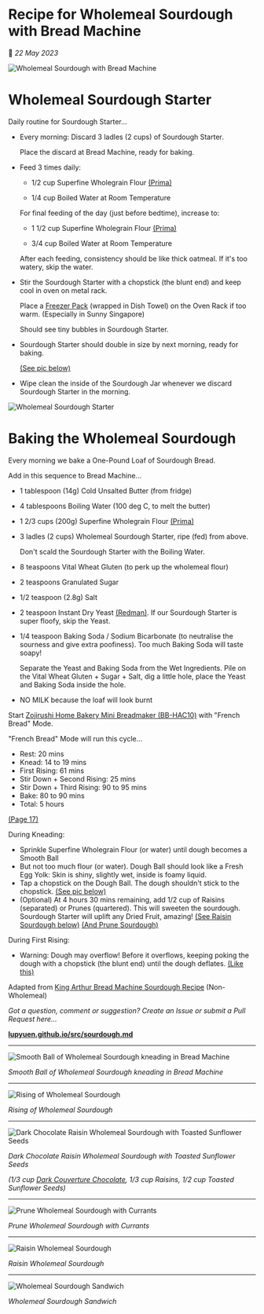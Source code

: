 # Recipe for Wholemeal Sourdough with Bread Machine

📝 _22 May 2023_

![Wholemeal Sourdough with Bread Machine](https://lupyuen.github.io/images/sourdough.jpg)

# Wholemeal Sourdough Starter

Daily routine for Sourdough Starter...

-   Every morning: Discard 3 ladles (2 cups) of Sourdough Starter.

    Place the discard at Bread Machine, ready for baking.
    
-   Feed 3 times daily:

    -   1/2 cup Superfine Wholegrain Flour [(Prima)](https://www.redmanshop.com/shop-by-category/baking-ingredients/flour/speciality-flour/000000000000103830.html)
    
    -   1/4 cup Boiled Water at Room Temperature

    For final feeding of the day (just before bedtime), increase to:

    -   1 1/2 cup Superfine Wholegrain Flour [(Prima)](https://www.redmanshop.com/shop-by-category/baking-ingredients/flour/speciality-flour/000000000000103830.html)
    
    -   3/4 cup Boiled Water at Room Temperature

    After each feeding, consistency should be like thick oatmeal. If it's too watery, skip the water.

-   Stir the Sourdough Starter with a chopstick (the blunt end) and keep cool in oven on metal rack.

    Place a [Freezer Pack](https://www.amazon.com/AmazonBasics-Reusable-Hard-Sided-Rectangular/dp/B07YX8SBJK/ref=sxin_18_trfobq2a_1_B07YX8SBJK) (wrapped in Dish Towel) on the Oven Rack if too warm. (Especially in Sunny Singapore)
    
    Should see tiny bubbles in Sourdough Starter.

-   Sourdough Starter should double in size by next morning, ready for baking.

    [(See pic below)](https://lupyuen.github.io/images/sourdough2.jpg)

-   Wipe clean the inside of the Sourdough Jar whenever we discard Sourdough Starter in the morning.

![Wholemeal Sourdough Starter](https://lupyuen.github.io/images/sourdough2.jpg)

# Baking the Wholemeal Sourdough

Every morning we bake a One-Pound Loaf of Sourdough Bread.

Add in this sequence to Bread Machine...

-   1 tablespoon (14g) Cold Unsalted Butter (from fridge)

-   4 tablespoons Boiling Water (100 deg C, to melt the butter)

-   1 2/3 cups (200g) Superfine Wholegrain Flour [(Prima)](https://www.redmanshop.com/shop-by-category/baking-ingredients/flour/speciality-flour/000000000000103830.html)

-   3 ladles (2 cups) Wholemeal Sourdough Starter, ripe (fed) from above.

    Don't scald the Sourdough Starter with the Boiling Water.

-   8 teaspoons Vital Wheat Gluten (to perk up the wholemeal flour)

-   2 teaspoons Granulated Sugar

-   1/2 teaspoon (2.8g) Salt

-   2 teaspoon Instant Dry Yeast [(Redman)](https://www.redmanshop.com/shop-by-category/baking-ingredients/baking-aids/yeast/000000000000012294.html). If our Sourdough Starter is super floofy, skip the Yeast.

-   1/4 teaspoon Baking Soda / Sodium Bicarbonate (to neutralise the sourness and give extra poofiness). Too much Baking Soda will taste soapy!

    Separate the Yeast and Baking Soda from the Wet Ingredients. Pile on the Vital Wheat Gluten + Sugar + Salt, dig a little hole, place the Yeast and Baking Soda inside the hole.

-   NO MILK because the loaf will look burnt

Start [Zojirushi Home Bakery Mini Breadmaker (BB-HAC10)](https://www.zojirushi.com/app/product/bbhac) with "French Bread" Mode.

"French Bread" Mode will run this cycle...

- Rest: 20 mins
- Knead: 14 to 19 mins
- First Rising: 61 mins
- Stir Down + Second Rising: 25 mins
- Stir Down + Third Rising: 90 to 95 mins
- Bake: 80 to 90 mins
- Total: 5 hours

[(Page 17)](https://www.zojirushi.com/servicesupport/manuals/manual_pdf/bb_hac10.pdf)

During Kneading:
-   Sprinkle Superfine Wholegrain Flour (or water) until dough becomes a Smooth Ball
-   But not too much flour (or water). Dough Ball should look like a Fresh Egg Yolk: Skin is shiny, slightly wet, inside is foamy liquid.
-   Tap a chopstick on the Dough Ball. The dough shouldn't stick to the chopstick.
    [(See pic below)](https://lupyuen.github.io/images/sourdough3.jpg)
-   (Optional) At 4 hours 30 mins remaining, add 1/2 cup of Raisins (separated) or Prunes (quartered). This will sweeten the sourdough. Sourdough Starter will uplift any Dried Fruit, amazing!
    [(See Raisin Sourdough below)](https://lupyuen.github.io/images/sourdough17.jpg)
    [(And Prune Sourdough)](https://lupyuen.github.io/images/sourdough9.jpg)

During First Rising:
-   Warning: Dough may overflow! Before it overflows, keeping poking the dough with a chopstick (the blunt end) until the dough deflates.
    [(Like this)](https://lupyuen.github.io/images/sourdough5.jpg)

Adapted from [King Arthur Bread Machine Sourdough Recipe](https://www.kingarthurbaking.com/recipes/bread-machine-sourdough-bread-recipe) (Non-Wholemeal)

_Got a question, comment or suggestion? Create an Issue or submit a Pull Request here..._

[__lupyuen.github.io/src/sourdough.md__](https://github.com/lupyuen/lupyuen.github.io/blob/master/src/sourdough.md)

<hr>

![Smooth Ball of Wholemeal Sourdough kneading in Bread Machine](https://lupyuen.github.io/images/sourdough3.jpg)

_Smooth Ball of Wholemeal Sourdough kneading in Bread Machine_

<hr>

![Rising of Wholemeal Sourdough](https://lupyuen.github.io/images/sourdough4.jpg)

_Rising of Wholemeal Sourdough_

<hr>

![Dark Chocolate Raisin Wholemeal Sourdough with Toasted Sunflower Seeds](https://lupyuen.github.io/images/sourdough17.jpg)

_Dark Chocolate Raisin Wholemeal Sourdough with Toasted Sunflower Seeds_

_(1/3 cup [Dark Couverture Chocolate](https://www.redmanshop.com/shop-by-category/baking-ingredients/chocolate-and-cocoa/chocolate-couvertures/000000000000012582.html), 1/3 cup Raisins, 1/2 cup Toasted Sunflower Seeds)_

<hr>

![Prune Wholemeal Sourdough with Currants](https://lupyuen.github.io/images/sourdough10.jpg)

_Prune Wholemeal Sourdough with Currants_

<hr>

![Raisin Wholemeal Sourdough](https://lupyuen.github.io/images/sourdough7.jpg)

_Raisin Wholemeal Sourdough_

<hr>

![Wholemeal Sourdough Sandwich](https://lupyuen.github.io/images/sourdough6.jpg)

_Wholemeal Sourdough Sandwich_
